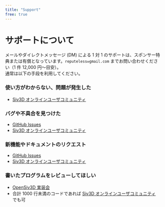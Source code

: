 ```yaml
---
title: "Support"
free: true
---
```


# サポートについて
メールやダイレクトメッセージ (DM) による 1 対 1 のサポートは、スポンサー特典または有償となっています。`reputeless✉gmail.com` までお問い合わせください（1 件 12,000 円～目安）。  
通常は以下の手段を利用してください。

### 使い方がわからない、問題が発生した
- [Siv3D オンラインユーザコミュニティ](https://siv3d.github.io/ja-jp/community/community/)

### バグや不具合を見つけた
- [GitHub Issues](https://zenn.dev/reputeless/books/siv3d-documentation/viewer/contribute)
- [Siv3D オンラインユーザコミュニティ](https://siv3d.github.io/ja-jp/community/community/)

### 新機能やドキュメントのリクエスト
- [GitHub Issues](https://zenn.dev/reputeless/books/siv3d-documentation/viewer/contribute)
- [Siv3D オンラインユーザコミュニティ](https://siv3d.github.io/ja-jp/community/community/)

### 書いたプログラムをレビューしてほしい
- [OpenSiv3D 実装会](https://zenn.dev/reputeless/books/siv3d-documentation/viewer/event#1.-opensiv3d-%E5%AE%9F%E8%A3%85%E4%BC%9A)
- 合計 1000 行未満のコードであれば [Siv3D オンラインユーザコミュニティ](https://siv3d.github.io/ja-jp/community/community/) でも可 

